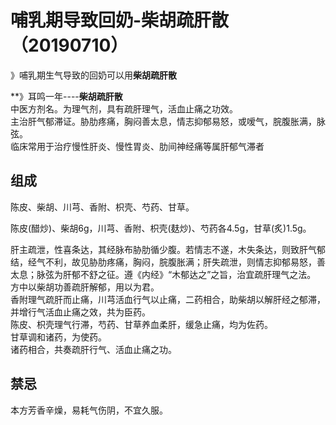 # 哺乳期导致回奶-柴胡疏肝散（20190710）

》哺乳期生气导致的回奶可以用**柴胡疏肝散**


**》耳鸣一年----**柴胡疏肝散**<br />中医方剂名。为理气剂，具有疏肝理气，活血止痛之功效。<br />主治肝气郁滞证。胁肋疼痛，胸闷善太息，情志抑郁易怒，或嗳气，脘腹胀满，脉弦。<br />临床常用于治疗慢性肝炎、慢性胃炎、肋间神经痛等属肝郁气滞者

<a name="q72xm"></a>
## 组成
陈皮、柴胡、川芎、香附、枳壳、芍药、甘草。

陈皮(醋炒)、柴胡6g，川芎、香附、枳壳(麸炒)、芍药各4.5g，甘草(炙)1.5g。

肝主疏泄，性喜条达，其经脉布胁肋循少腹。若情志不遂，木失条达，则致肝气郁结，经气不利，故见胁肋疼痛，胸闷，脘腹胀满；肝失疏泄，则情志抑郁易怒，善太息；脉弦为肝郁不舒之征。遵《内经》“木郁达之”之旨，治宜疏肝理气之法。<br />方中以柴胡功善疏肝解郁，用以为君。<br />香附理气疏肝而止痛，川芎活血行气以止痛，二药相合，助柴胡以解肝经之郁滞，并增行气活血止痛之效，共为臣药。<br />陈皮、枳壳理气行滞，芍药、甘草养血柔肝，缓急止痛，均为佐药。<br />甘草调和诸药，为使药。<br />诸药相合，共奏疏肝行气、活血止痛之功。

<a name="x1nEQ"></a>
## 禁忌
本方芳香辛燥，易耗气伤阴，不宜久服。
